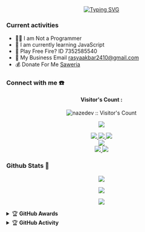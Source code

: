 <div align="center">
<a href="https://youtube.com/c/Rasya">
    <img
        src="https://readme-typing-svg.herokuapp.com?font=ShadowsIntoLightsize=50&duration=5500&color=f70787&background=FF673200&center=true&vCenter=true&lines=Hello,+I+am+rasya;Welcome+to+my+GitHub+😊"
            alt="Typing SVG"
        />
    </a>
</p>
</div>

### Current activities 
- 👨‍💻 I am Not a Programmer
- 🌱 I am currently learning JavaScript
- 🎯 Play Free Fire? ID 7352585540
- 📧 My Business Email rasyaakbar2410@gmail.com
- 💰 Donate For Me [Saweria](https://saweria.co/rasyaganteng) 


### Connect with me ☎️
<h4 align="center">Visitor's Count :</h4>
<p align="center"><img src="https://profile-counter.glitch.me/{nazedev}/count.svg" alt="nazedev :: Visitor's Count" /></p>
<p align="center"><img src="https://count.getloli.com/get/@nazedev-github-readme?theme=rule34" /></p>
<p align="center">
  <a href="https://instagram.com/rasya2401_"><img src="https://img.shields.io/badge/Instagram-E4405F?style=for-the-badge&logo=instagram&logoColor=white"/> 
  <a href="https://wa.me/6287786702806"><img src="https://img.shields.io/badge/WhatsApp-25D366?style=for-the-badge&logo=whatsapp&logoColor=white" />
  <a href="https://t.me/linda"><img src="https://img.shields.io/badge/Telegram-%230088cc.svg?&style=for-the-badge&logo=telegram&logoColor=white" /> <br>
  <a href="https://youtube.com/c/Rasya"><img src="https://img.shields.io/badge/YouTube-Naze -ff0000?style=for-the-badge&logo=youtube&logoColor=ff0000&link=https://youtube.com/@Nazedev" /><br>
  <a href="https://github.com/rasya2451"><img src="https://img.shields.io/badge/-GitHub-black?style=flat-square&logo=github" /> 
  <a href="https://youtube.com/channel/UCl77jQD3nSFp__z1oRxm-fA"><img src="https://img.shields.io/youtube/channel/subscribers/UCl77jQD3nSFp__z1oRxm-fA?style=social" /> <br>
  <a name=rasya&label=VIEWS&style=flat-square&color=orange" />
</p>

### Github Stats 🚀

<p align="center"><a href="https://github.com/rasya2451"><img src="https://github-readme-stats.vercel.app/api?username=rasya&show_icons=true&theme=chartreuse-dark"></a></p>
<p align="center"><a href="https://github.com/rasya2451"><img src="https://streak-stats.demolab.com/?user=nasedev&theme=chartreuse-dark"></a></p>
<p align="center"><a href="https://github.com/rasya2451"><img src="https://github-readme-stats.vercel.app/api/top-langs/?username=nazedev&theme=chartreuse-dark&layout=compact"></a></p> 

<details>
    <summary>&#127942 <b>GitHub Awards</b></summary><br/>

<p align="center"><a href="https://github.com/nazedev"><img src="https://github-profile-trophy.vercel.app/?username=nazedev"></a></p>

</details>
<details>
    <summary>&#127942 <b>GitHub Activity</b></summary><br/>

<p align="center"><a href="https://github.com/nazedev"><img src="https://metrics.lecoq.io/nazedev?template=classic&repositories.forks=true&languages=1&languages.colors=github&languages.threshold=0%25&config.timezone=Asia%2FJakarta"></a></p>

</details> 
